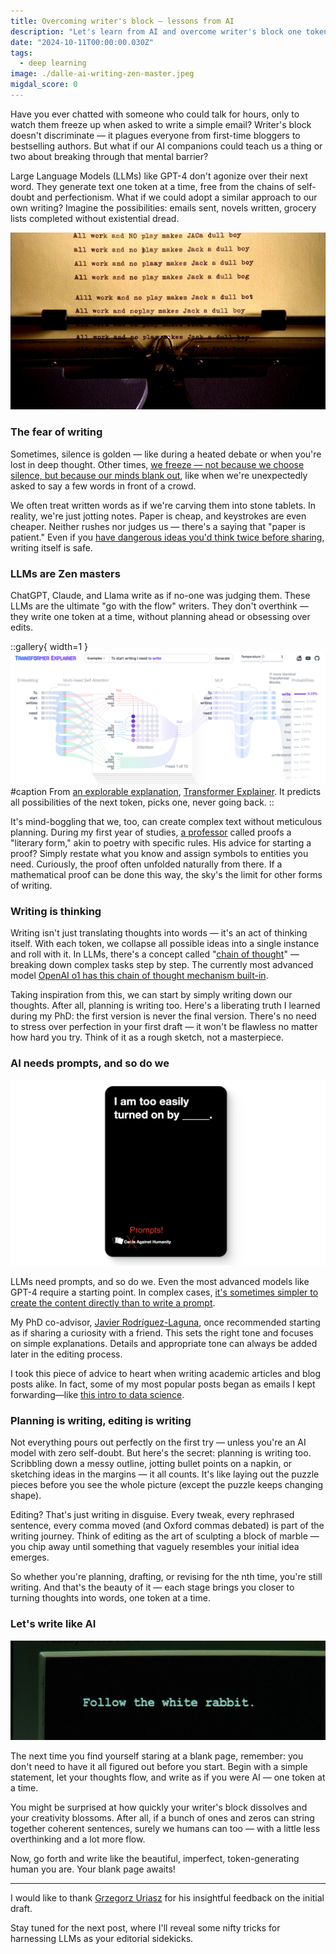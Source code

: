 ```yaml
---
title: Overcoming writer's block — lessons from AI
description: "Let's learn from AI and overcome writer's block one token at a time."
date: "2024-10-11T00:00:00.030Z"
tags:
  - deep learning
image: ./dalle-ai-writing-zen-master.jpeg
migdal_score: 0
---
```


Have you ever chatted with someone who could talk for hours, only to watch them freeze up when asked to write a simple email? Writer's block doesn't discriminate — it plagues everyone from first-time bloggers to bestselling authors. But what if our AI companions could teach us a thing or two about breaking through that mental barrier?

Large Language Models (LLMs) like GPT-4 don't agonize over their next word. They generate text one token at a time, free from the chains of self-doubt and perfectionism. What if we could adopt a similar approach to our own writing? Imagine the possibilities: emails sent, novels written, grocery lists completed without existential dread.

![All work and no play makes Jack a dull boy — but a few hints can make you write like crazy.](./shining-writing.jpg)

### The fear of writing

Sometimes, silence is golden — like during a heated debate or when you're lost in deep thought. Other times, [we freeze — not because we choose silence, but because our minds blank out](https://p.migdal.pl/blog/2021/02/dont-fight-flight-or-freeze-your-body-and-emotions), like when we're unexpectedly asked to say a few words in front of a crowd.

We often treat written words as if we're carving them into stone tablets. In reality, we're just jotting notes. Paper is cheap, and keystrokes are even cheaper. Neither rushes nor judges us — there's a saying that "paper is patient." Even if you [have dangerous ideas you'd think twice before sharing](https://slatestarcodex.com/2017/10/23/kolmogorov-complicity-and-the-parable-of-lightning/), writing itself is safe.

### LLMs are Zen masters

ChatGPT, Claude, and Llama write as if no-one was judging them. These LLMs are the ultimate "go with the flow" writers. They don't overthink — they write one token at a time, without planning ahead or obsessing over edits.

::gallery{ width=1 }
![](./transformer-explainer.png)
#caption
From [an explorable explanation](https://p.migdal.pl/blog/2024/05/science-games-explorable-explanations), [Transformer Explainer](https://poloclub.github.io/transformer-explainer/). It predicts all possibilities of the next token, picks one, never going back.
::

It's mind-boggling that we, too, can create complex text without meticulous planning. During my first year of studies, [a professor](https://www.mimuw.edu.pl/~urzy/) called proofs a "literary form," akin to poetry with specific rules. His advice for starting a proof? Simply restate what you know and assign symbols to entities you need. Curiously, the proof often unfolded naturally from there. If a mathematical proof can be done this way, the sky's the limit for other forms of writing.

### Writing is thinking

Writing isn't just translating thoughts into words — it's an act of thinking itself. With each token, we collapse all possible ideas into a single instance and roll with it. In LLMs, there's a concept called "[chain of thought](https://youtu.be/bZQun8Y4L2A?t=1464)" — breaking down complex tasks step by step. The currently most advanced model [OpenAI o1 has this chain of thought mechanism built-in](https://openai.com/index/learning-to-reason-with-llms/).

Taking inspiration from this, we can start by simply writing down our thoughts. After all, planning is writing too. Here's a liberating truth I learned during my PhD: the first version is never the final version. There's no need to stress over perfection in your first draft — it won't be flawless no matter how hard you try. Think of it as a rough sketch, not a masterpiece.

### AI needs prompts, and so do we

![Prompts against humanity. Use wisely.](./prompts-against-humanity.png)

LLMs need prompts, and so do we. Even the most advanced models like GPT-4 require a starting point. In complex cases, [it's sometimes simpler to create the content directly than to write a prompt](https://p.migdal.pl/blog/2023/02/ai-artists-information-theory).

My PhD co-advisor, [Javier Rodríguez-Laguna](http://mononoke.fisfun.uned.es/jrlaguna/), once recommended starting as if sharing a curiosity with a friend. This sets the right tone and focuses on simple explanations. Details and appropriate tone can always be added later in the editing process.

I took this piece of advice to heart when writing academic articles and blog posts alike. In fact, some of my most popular posts began as emails I kept forwarding—like [this intro to data science](https://p.migdal.pl/blog/2016/03/data-science-intro-for-math-phys-background).

### Planning is writing, editing is writing

Not everything pours out perfectly on the first try — unless you're an AI model with zero self-doubt. But here's the secret: planning is writing too. Scribbling down a messy outline, jotting bullet points on a napkin, or sketching ideas in the margins — it all counts. It's like laying out the puzzle pieces before you see the whole picture (except the puzzle keeps changing shape).

Editing? That's just writing in disguise. Every tweak, every rephrased sentence, every comma moved (and Oxford commas debated) is part of the writing journey. Think of editing as the art of sculpting a block of marble — you chip away until something that vaguely resembles your initial idea emerges.

So whether you're planning, drafting, or revising for the nth time, you're still writing. And that's the beauty of it — each stage brings you closer to turning thoughts into words, one token at a time.

### Let's write like AI

![Follow your calling.](./matrix-follow-the-white-rabbit.jpg)

The next time you find yourself staring at a blank page, remember: you don't need to have it all figured out before you start. Begin with a simple statement, let your thoughts flow, and write as if you were AI — one token at a time.

You might be surprised at how quickly your writer's block dissolves and your creativity blossoms. After all, if a bunch of ones and zeros can string together coherent sentences, surely we humans can too — with a little less overthinking and a lot more flow.

Now, go forth and write like the beautiful, imperfect, token-generating human you are. Your blank page awaits!

---

I would like to thank [Grzegorz Uriasz](https://gorbak25.eu/) for his insightful feedback on the initial draft.

Stay tuned for the next post, where I'll reveal some nifty tricks for harnessing LLMs as your editorial sidekicks.
